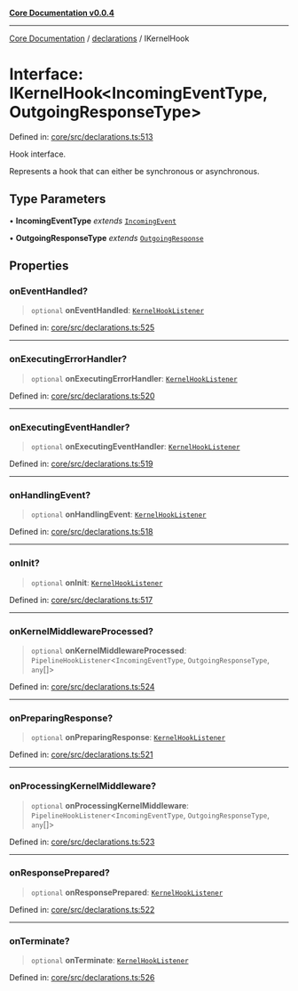 [**Core Documentation v0.0.4**](../../README.md)

***

[Core Documentation](../../modules.md) / [declarations](../README.md) / IKernelHook

# Interface: IKernelHook\<IncomingEventType, OutgoingResponseType\>

Defined in: [core/src/declarations.ts:513](https://github.com/stonemjs/core/blob/d2167ff53d508d3a75c05f0cf962180518d3e061/src/declarations.ts#L513)

Hook interface.

Represents a hook that can either be synchronous or asynchronous.

## Type Parameters

• **IncomingEventType** *extends* [`IncomingEvent`](../../events/IncomingEvent/classes/IncomingEvent.md)

• **OutgoingResponseType** *extends* [`OutgoingResponse`](../../events/OutgoingResponse/classes/OutgoingResponse.md)

## Properties

### onEventHandled?

> `optional` **onEventHandled**: [`KernelHookListener`](../type-aliases/KernelHookListener.md)

Defined in: [core/src/declarations.ts:525](https://github.com/stonemjs/core/blob/d2167ff53d508d3a75c05f0cf962180518d3e061/src/declarations.ts#L525)

***

### onExecutingErrorHandler?

> `optional` **onExecutingErrorHandler**: [`KernelHookListener`](../type-aliases/KernelHookListener.md)

Defined in: [core/src/declarations.ts:520](https://github.com/stonemjs/core/blob/d2167ff53d508d3a75c05f0cf962180518d3e061/src/declarations.ts#L520)

***

### onExecutingEventHandler?

> `optional` **onExecutingEventHandler**: [`KernelHookListener`](../type-aliases/KernelHookListener.md)

Defined in: [core/src/declarations.ts:519](https://github.com/stonemjs/core/blob/d2167ff53d508d3a75c05f0cf962180518d3e061/src/declarations.ts#L519)

***

### onHandlingEvent?

> `optional` **onHandlingEvent**: [`KernelHookListener`](../type-aliases/KernelHookListener.md)

Defined in: [core/src/declarations.ts:518](https://github.com/stonemjs/core/blob/d2167ff53d508d3a75c05f0cf962180518d3e061/src/declarations.ts#L518)

***

### onInit?

> `optional` **onInit**: [`KernelHookListener`](../type-aliases/KernelHookListener.md)

Defined in: [core/src/declarations.ts:517](https://github.com/stonemjs/core/blob/d2167ff53d508d3a75c05f0cf962180518d3e061/src/declarations.ts#L517)

***

### onKernelMiddlewareProcessed?

> `optional` **onKernelMiddlewareProcessed**: `PipelineHookListener`\<`IncomingEventType`, `OutgoingResponseType`, `any`[]\>

Defined in: [core/src/declarations.ts:524](https://github.com/stonemjs/core/blob/d2167ff53d508d3a75c05f0cf962180518d3e061/src/declarations.ts#L524)

***

### onPreparingResponse?

> `optional` **onPreparingResponse**: [`KernelHookListener`](../type-aliases/KernelHookListener.md)

Defined in: [core/src/declarations.ts:521](https://github.com/stonemjs/core/blob/d2167ff53d508d3a75c05f0cf962180518d3e061/src/declarations.ts#L521)

***

### onProcessingKernelMiddleware?

> `optional` **onProcessingKernelMiddleware**: `PipelineHookListener`\<`IncomingEventType`, `OutgoingResponseType`, `any`[]\>

Defined in: [core/src/declarations.ts:523](https://github.com/stonemjs/core/blob/d2167ff53d508d3a75c05f0cf962180518d3e061/src/declarations.ts#L523)

***

### onResponsePrepared?

> `optional` **onResponsePrepared**: [`KernelHookListener`](../type-aliases/KernelHookListener.md)

Defined in: [core/src/declarations.ts:522](https://github.com/stonemjs/core/blob/d2167ff53d508d3a75c05f0cf962180518d3e061/src/declarations.ts#L522)

***

### onTerminate?

> `optional` **onTerminate**: [`KernelHookListener`](../type-aliases/KernelHookListener.md)

Defined in: [core/src/declarations.ts:526](https://github.com/stonemjs/core/blob/d2167ff53d508d3a75c05f0cf962180518d3e061/src/declarations.ts#L526)
